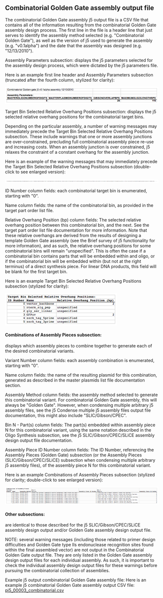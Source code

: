 ## Combinatorial Golden Gate assembly output file

The combinatorial Golden Gate assembly j5 output file is a CSV file that contains all of the information resulting from the combinatorial Golden Gate assembly design process. The first line in the file is a header line that just serves to identify the assembly method selected (e.g. "Combinatorial Golden Gate"), as well as the version of j5 used to generate the assembly (e.g. "v0.1alpha") and the date that the assembly was designed (e.g. "12/13/2010").

Assembly Parameters subsection:
displays the j5 parameters selected for the assembly design process, which were dictated by the j5 parameters file.

Here is an example first line header and Assembly Parameters subsection (truncated after the fourth column, stylized for clarity):

![](../../images/pastedImage1000.png)

Target Bin Selected Relative Overhang Positions subsection:
displays the j5 selected relative overhang positions for the combinatorial target bins.

Depending on the particular assembly, a number of warning messages may immediately precede the Target Bin Selected Relative Overhang Positions subsection. These include warnings that one or more assembly junctions are over-constrained, precluding full combinatorial assembly piece re-use and increasing costs. When an assembly junction is over constrained, j5 relaxes the constraint of a constant overhang for the assembly junction. 

Here is an example of the warning messages that may immediately precede the Target Bin Selected Relative Overhang Positions subsection (double-click to see enlarged version):

![](../../images/pastedImage330.png)

ID Number column fields:
each combinatorial target bin is enumerated, starting with "0".

Name column fields:
the name of the combinatorial bin, as provided in the target part order list file.

Relative Overhang Position (bp) column fields:
The selected relative overhang position between this combinatorial bin, and the next. See the target part order list file documentation for more information. Note that these relative overhangs are derived from the results of designing a template Golden Gate assembly (see the Brief survey of j5 functionality for more information), and as such, the relative overhang positions for some combinatorial bins will remain "unspecified". This is often the case if a combinatorial bin contains parts that will be embedded within and oligo, or if the combinatorial bin will be embedded within (but not at the right terminus) of a direct synthesis piece. For linear DNA products, this field will be blank for the first target bin.

Here is an example Target Bin Selected Relative Overhang Positions subsection (stylized for clarity):

![](../../images/pastedImage170.png)

#### Combinations of Assembly Pieces subsection:
displays which assembly pieces to combine together to generate each of the desired combinatorial variants.

Variant Number column fields:
each assembly combination is enumerated, starting with "0".

Name column fields:
the name of the resulting plasmid for this combination, generated as described in the master plasmids list file documentation section.

Assembly Method column fields:
the assembly method selected to generate this combinatorial variant. For combinatorial Golden Gate assembly, this will always be "Golden Gate". However, when condensing multiple arbitrary j5 assembly files, see the j5 Condense multiple j5 assembly files output file documentation, this might also include "SLIC/Gibson/CPEC".

Bin N -
Part(s) column fields:
The part(s) embedded within assembly piece N for this combinatorial variant, using the same notation described in the Oligo Synthesis subsection, see the j5 SLIC/Gibson/CPEC/SLiCE assembly design output file documentation.

Assembly Piece ID Number column fields:
The ID Number, referencing the Assembly Pieces (Golden Gate) subsection (or the Assembly Pieces (SLIC/Gibson/CPEC/SLiCE) subsection when condensing multiple arbitrary j5 assembly files), of the assembly piece N for this combinatorial variant.

Here is an example Combinations of Assembly Pieces subsection (stylized for clarity; double-click to see enlarged version):

![](../../images/pastedImage200.png)

#### Other subsections:
are identical to those described for the j5 SLIC/Gibson/CPEC/SLiCE assembly design output and/or Golden Gate assembly design output file.

NOTE: several warning messages (including those related to primer design difficulties and Golden Gate type IIs endonuclease recognition sites found within the final assembled vector) are not output in the Combinatorial Golden Gate output file. They are only listed in the Golden Gate assembly design output files for each individual assembly. As such, it is important to check the individual assembly design output files for these warnings before pursuing the combinatorial collection of assemblies.

Example j5 output combinatorial Golden Gate assembly file:
Here is an example j5 combinatorial Golden Gate assembly output CSV file: [pj5_00003_combinatorial.csv](../../documents/pj5_00003_combinatori0.csv)
